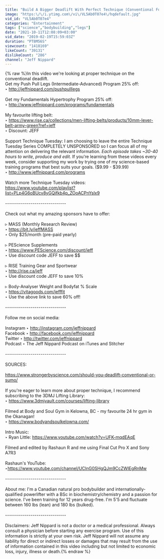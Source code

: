 ```yaml
---
title: "Build A Bigger Deadlift With Perfect Technique (Conventional Form)"
image: "https:\/\/i.ytimg.com\/vi\/VL5Ab0T07e4\/hqdefault.jpg"
vid_id: "VL5Ab0T07e4"
categories: "Entertainment"
tags: ["science","bodybuilding","legs"]
date: "2021-10-11T12:08:09+03:00"
vid_date: "2019-02-19T15:59:03Z"
duration: "PT8M56S"
viewcount: "1418169"
likeCount: "39131"
dislikeCount: "286"
channel: "Jeff Nippard"
---
```

{% raw %}In this video we're looking at proper technique on the conventional deadlift.<br />Get my Push Pull Legs (Intermediate-Advanced) Program 25% off:<br />‣ <a rel="nofollow" target="blank" href="http://jeffnippard.com/pushpulllegs">http://jeffnippard.com/pushpulllegs</a><br /><br />Get my Fundamentals Hypertrophy Program 25% off:<br />‣ <a rel="nofollow" target="blank" href="http://www.jeffnippard.com/programs/fundamentals">http://www.jeffnippard.com/programs/fundamentals</a><br /><br />My favourite lifting belt:<br />‣ <a rel="nofollow" target="blank" href="https://www.rise.ca/collections/men-lifting-belts/products/10mm-lever-belt-army-green?ref=jeff">https://www.rise.ca/collections/men-lifting-belts/products/10mm-lever-belt-army-green?ref=jeff</a><br />‣ Discount: JEFF<br /><br />Support Technique Tuesday: I am choosing to leave the entire Technique Tuesday Series COMPLETELY UNSPONSORED so I can focus all of my attention on delivering the relevant information. *Each episode takes ~30-40 hours to write, produce and edit.* If you're learning from these videos every week, consider supporting my work by trying one of my science-based training programs that best suits your goals. ($9.99 - $39.99)<br />‣ <a rel="nofollow" target="blank" href="http://www.jeffnippard.com/programs">http://www.jeffnippard.com/programs</a><br /><br />Watch more Technique Tuesday videos:<br /><a rel="nofollow" target="blank" href="https://www.youtube.com/playlist?list=PLp4G6oBUcv8yGQifkb4p_ZOoACPnYslx9">https://www.youtube.com/playlist?list=PLp4G6oBUcv8yGQifkb4p_ZOoACPnYslx9</a><br /><br />-------------------------------<br /><br />Check out what my amazing sponsors have to offer:<br /><br />▹ MASS (Monthly Research Review)<br />‣ <a rel="nofollow" target="blank" href="https://bit.ly/jeffMASS">https://bit.ly/jeffMASS</a><br />‣ Only $25/month (pre-paid yearly)<br /><br />▹ PEScience Supplements<br />‣ <a rel="nofollow" target="blank" href="https://www.PEScience.com/discount/jeff">https://www.PEScience.com/discount/jeff</a><br />‣ Use discount code JEFF to save $$<br /><br />▹ RISE Training Gear and Sportwear<br />‣ <a rel="nofollow" target="blank" href="http://rise.ca/jeff">http://rise.ca/jeff</a><br />‣ Use discount code JEFF to save 10%<br /><br />▹ Body-Analyser Weight and Bodyfat % Scale<br />‣ <a rel="nofollow" target="blank" href="https://vitagoods.com/jefffit">https://vitagoods.com/jefffit</a><br />‣ Use the above link to save 60% off! <br /><br />-------------------------------<br /><br />Follow me on social media:<br /><br />Instagram ‣ <a rel="nofollow" target="blank" href="http://instagram.com/jeffnippard">http://instagram.com/jeffnippard</a><br />Facebook ‣ <a rel="nofollow" target="blank" href="http://facebook.com/jeffnippard">http://facebook.com/jeffnippard</a><br />Twitter ‣ <a rel="nofollow" target="blank" href="http://twitter.com/jeffnippard">http://twitter.com/jeffnippard</a><br />Podcast ‣ The Jeff Nippard Podcast on iTunes and Stitcher<br /><br />-------------------------------<br /><br />SOURCES:<br /><br /><a rel="nofollow" target="blank" href="https://www.strongerbyscience.com/should-you-deadlift-conventional-or-sumo/">https://www.strongerbyscience.com/should-you-deadlift-conventional-or-sumo/</a><br /><br />If you're eager to learn more about proper technique, I recommend subscribing to the 3DMJ Lifting Library:<br />‣ <a rel="nofollow" target="blank" href="https://www.3dmjvault.com/courses/lifting-library">https://www.3dmjvault.com/courses/lifting-library</a><br /><br />Filmed at Body and Soul Gym in Kelowna, BC - my favourite 24 hr gym in the Okanagan!<br />‣ <a rel="nofollow" target="blank" href="https://www.bodyandsoulkelowna.com/">https://www.bodyandsoulkelowna.com/</a><br /><br />Intro Music: <br />‣ Ryan Little: <a rel="nofollow" target="blank" href="https://www.youtube.com/watch?v=UFK-mqdEAqE">https://www.youtube.com/watch?v=UFK-mqdEAqE</a><br /><br />Filmed and edited by Rashaun R and me using Final Cut Pro X and Sony A7R3<br /><br />Rashaun's YouTube:<br />‣<a rel="nofollow" target="blank" href="https://www.youtube.com/channel/UClnG0SHgQJm9CcZWIEgRnMw">https://www.youtube.com/channel/UClnG0SHgQJm9CcZWIEgRnMw</a><br /><br />-------------------------------<br /><br />About me: I'm a Canadian natural pro bodybuilder and internationally-qualified powerlifter with a BSc in biochemistry/chemistry and a passion for science. I've been training for 12 years drug-free. I'm 5'5 and fluctuate between 160 lbs (lean) and 180 lbs (bulked). <br /><br />-------------------------------<br /><br />Disclaimers: Jeff Nippard is not a doctor or a medical professional.  Always consult a physician before starting any exercise program. Use of this information is strictly at your own risk. Jeff Nippard will not assume any liability for direct or indirect losses or damages that may result from the use of information contained in this video including but not limited to economic loss, injury, illness or death.{% endraw %}
